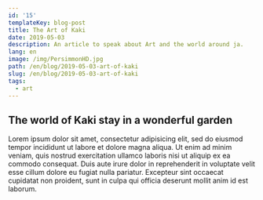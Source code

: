 ```yaml
---
id: '15'
templateKey: blog-post
title: The Art of Kaki
date: 2019-05-03
description: An article to speak about Art and the world around ja.
lang: en
image: /img/PersimmonHD.jpg
path: /en/blog/2019-05-03-art-of-kaki
slug: /en/blog/2019-05-03-art-of-kaki
tags:
  - art
---
```


## The world of Kaki stay in a wonderful garden

Lorem ipsum dolor sit amet, consectetur adipisicing elit, sed do eiusmod tempor incididunt ut labore et dolore magna aliqua. Ut enim ad minim veniam, quis nostrud exercitation ullamco laboris nisi ut aliquip ex ea commodo consequat. Duis aute irure dolor in reprehenderit in voluptate velit esse cillum dolore eu fugiat nulla pariatur. Excepteur sint occaecat cupidatat non proident, sunt in culpa qui officia deserunt mollit anim id est laborum.
